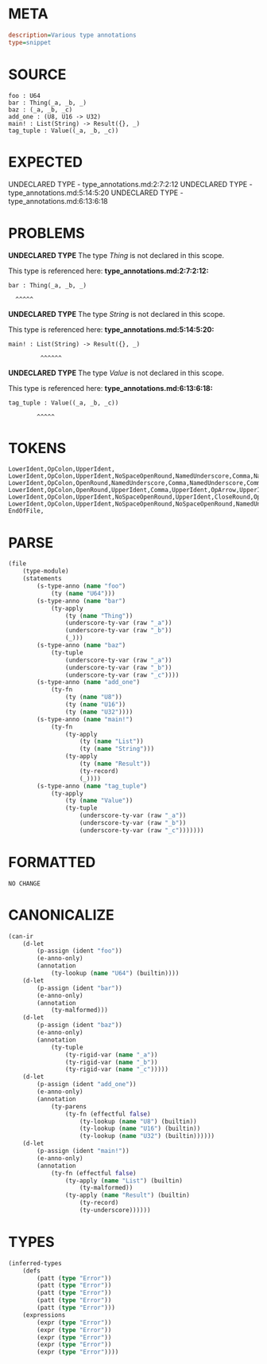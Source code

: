 # META
~~~ini
description=Various type annotations
type=snippet
~~~
# SOURCE
~~~roc
foo : U64
bar : Thing(_a, _b, _)
baz : (_a, _b, _c)
add_one : (U8, U16 -> U32)
main! : List(String) -> Result({}, _)
tag_tuple : Value((_a, _b, _c))
~~~
# EXPECTED
UNDECLARED TYPE - type_annotations.md:2:7:2:12
UNDECLARED TYPE - type_annotations.md:5:14:5:20
UNDECLARED TYPE - type_annotations.md:6:13:6:18
# PROBLEMS
**UNDECLARED TYPE**
The type _Thing_ is not declared in this scope.

This type is referenced here:
**type_annotations.md:2:7:2:12:**
```roc
bar : Thing(_a, _b, _)
```
      ^^^^^


**UNDECLARED TYPE**
The type _String_ is not declared in this scope.

This type is referenced here:
**type_annotations.md:5:14:5:20:**
```roc
main! : List(String) -> Result({}, _)
```
             ^^^^^^


**UNDECLARED TYPE**
The type _Value_ is not declared in this scope.

This type is referenced here:
**type_annotations.md:6:13:6:18:**
```roc
tag_tuple : Value((_a, _b, _c))
```
            ^^^^^


# TOKENS
~~~zig
LowerIdent,OpColon,UpperIdent,
LowerIdent,OpColon,UpperIdent,NoSpaceOpenRound,NamedUnderscore,Comma,NamedUnderscore,Comma,Underscore,CloseRound,
LowerIdent,OpColon,OpenRound,NamedUnderscore,Comma,NamedUnderscore,Comma,NamedUnderscore,CloseRound,
LowerIdent,OpColon,OpenRound,UpperIdent,Comma,UpperIdent,OpArrow,UpperIdent,CloseRound,
LowerIdent,OpColon,UpperIdent,NoSpaceOpenRound,UpperIdent,CloseRound,OpArrow,UpperIdent,NoSpaceOpenRound,OpenCurly,CloseCurly,Comma,Underscore,CloseRound,
LowerIdent,OpColon,UpperIdent,NoSpaceOpenRound,NoSpaceOpenRound,NamedUnderscore,Comma,NamedUnderscore,Comma,NamedUnderscore,CloseRound,CloseRound,
EndOfFile,
~~~
# PARSE
~~~clojure
(file
	(type-module)
	(statements
		(s-type-anno (name "foo")
			(ty (name "U64")))
		(s-type-anno (name "bar")
			(ty-apply
				(ty (name "Thing"))
				(underscore-ty-var (raw "_a"))
				(underscore-ty-var (raw "_b"))
				(_)))
		(s-type-anno (name "baz")
			(ty-tuple
				(underscore-ty-var (raw "_a"))
				(underscore-ty-var (raw "_b"))
				(underscore-ty-var (raw "_c"))))
		(s-type-anno (name "add_one")
			(ty-fn
				(ty (name "U8"))
				(ty (name "U16"))
				(ty (name "U32"))))
		(s-type-anno (name "main!")
			(ty-fn
				(ty-apply
					(ty (name "List"))
					(ty (name "String")))
				(ty-apply
					(ty (name "Result"))
					(ty-record)
					(_))))
		(s-type-anno (name "tag_tuple")
			(ty-apply
				(ty (name "Value"))
				(ty-tuple
					(underscore-ty-var (raw "_a"))
					(underscore-ty-var (raw "_b"))
					(underscore-ty-var (raw "_c")))))))
~~~
# FORMATTED
~~~roc
NO CHANGE
~~~
# CANONICALIZE
~~~clojure
(can-ir
	(d-let
		(p-assign (ident "foo"))
		(e-anno-only)
		(annotation
			(ty-lookup (name "U64") (builtin))))
	(d-let
		(p-assign (ident "bar"))
		(e-anno-only)
		(annotation
			(ty-malformed)))
	(d-let
		(p-assign (ident "baz"))
		(e-anno-only)
		(annotation
			(ty-tuple
				(ty-rigid-var (name "_a"))
				(ty-rigid-var (name "_b"))
				(ty-rigid-var (name "_c")))))
	(d-let
		(p-assign (ident "add_one"))
		(e-anno-only)
		(annotation
			(ty-parens
				(ty-fn (effectful false)
					(ty-lookup (name "U8") (builtin))
					(ty-lookup (name "U16") (builtin))
					(ty-lookup (name "U32") (builtin))))))
	(d-let
		(p-assign (ident "main!"))
		(e-anno-only)
		(annotation
			(ty-fn (effectful false)
				(ty-apply (name "List") (builtin)
					(ty-malformed))
				(ty-apply (name "Result") (builtin)
					(ty-record)
					(ty-underscore))))))
~~~
# TYPES
~~~clojure
(inferred-types
	(defs
		(patt (type "Error"))
		(patt (type "Error"))
		(patt (type "Error"))
		(patt (type "Error"))
		(patt (type "Error")))
	(expressions
		(expr (type "Error"))
		(expr (type "Error"))
		(expr (type "Error"))
		(expr (type "Error"))
		(expr (type "Error"))))
~~~
